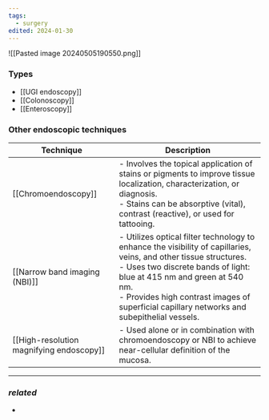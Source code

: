 ```yaml
---
tags:
  - surgery
edited: 2024-01-30
---
```

![[Pasted image 20240505190550.png]]
### Types
- [[UGI endoscopy]]
- [[Colonoscopy]] 
- [[Enteroscopy]] 

### Other endoscopic techniques

| Technique                                | Description                                                                                                                                                                                                                                                                                   |
| ---------------------------------------- | --------------------------------------------------------------------------------------------------------------------------------------------------------------------------------------------------------------------------------------------------------------------------------------------- |
| [[Chromoendoscopy]]                      | - Involves the topical application of stains or pigments to improve tissue localization, characterization, or diagnosis.<br>- Stains can be absorptive (vital), contrast (reactive), or used for tattooing.                                                                                   |
| [[Narrow band imaging (NBI)]]            | - Utilizes optical filter technology to enhance the visibility of capillaries, veins, and other tissue structures.<br>- Uses two discrete bands of light: blue at 415 nm and green at 540 nm.<br>- Provides high contrast images of superficial capillary networks and subepithelial vessels. |
| [[High-resolution magnifying endoscopy]] | - Used alone or in combination with chromoendoscopy or NBI to achieve near-cellular definition of the mucosa.                                                                                                                                                                                 |


---
### *related*
- 